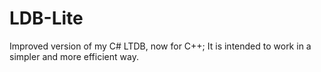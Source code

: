 # LDB-Lite
Improved version of my C# LTDB, now for C++; It is intended to work in a simpler and more efficient way.
